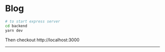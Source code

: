 # Blog

```sh
# to start express server
cd backend
yarn dev
```
Then checkout http://localhost:3000

--- 

